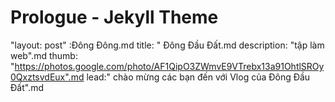 # Prologue - Jekyll Theme

"layout: post" :Đông Đông.md
title: " Đông Đầu Đất.md
description: "tập làm web".md
thumb: "https://photos.google.com/photo/AF1QipO3ZWmvE9VTrebx13a91OhtlSROy0QxztsvdEux".md
lead:" chào mừng các bạn đến với Vlog của Đông Đầu Đất".md
